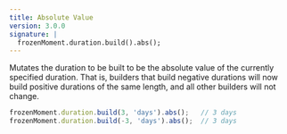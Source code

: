 ```yaml
---
title: Absolute Value
version: 3.0.0
signature: |
  frozenMoment.duration.build().abs();
---
```



Mutates the duration to be built to be the absolute value of the currently
specified duration.  That is, builders that build negative durations will now
build positive durations of the same length, and all other builders will not
change.

```javascript
frozenMoment.duration.build(3, 'days').abs();   // 3 days
frozenMoment.duration.build(-3, 'days').abs();  // 3 days
```

